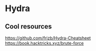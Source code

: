 # Hydra


## Cool resources
https://github.com/frizb/Hydra-Cheatsheet<br>
https://book.hacktricks.xyz/brute-force